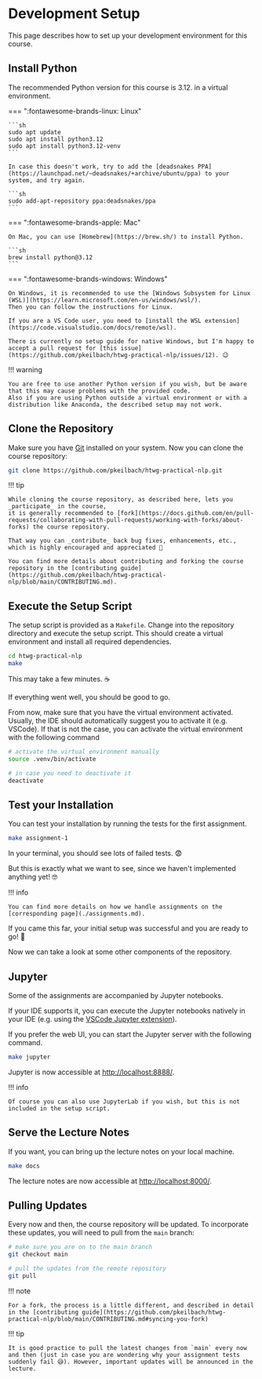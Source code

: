 # Development Setup

This page describes how to set up your development environment for this course.

## Install Python

The recommended Python version for this course is 3.12. in a virtual environment.

=== ":fontawesome-brands-linux: Linux"

    ```sh
    sudo apt update
    sudo apt install python3.12
    sudo apt install python3.12-venv
    ```

    In case this doesn't work, try to add the [deadsnakes PPA](https://launchpad.net/~deadsnakes/+archive/ubuntu/ppa) to your system, and try again.

    ```sh
    sudo add-apt-repository ppa:deadsnakes/ppa
    ```

=== ":fontawesome-brands-apple: Mac"

    On Mac, you can use [Homebrew](https://brew.sh/) to install Python.

    ```sh
    brew install python@3.12
    ```

=== ":fontawesome-brands-windows: Windows"

    On Windows, it is recommended to use the [Windows Subsystem for Linux (WSL)](https://learn.microsoft.com/en-us/windows/wsl/).
    Then you can follow the instructions for Linux.

    If you are a VS Code user, you need to [install the WSL extension](https://code.visualstudio.com/docs/remote/wsl).

    There is currently no setup guide for native Windows, but I'm happy to accept a pull request for [this issue](https://github.com/pkeilbach/htwg-practical-nlp/issues/12). 😉

!!! warning

    You are free to use another Python version if you wish, but be aware that this may cause problems with the provided code.
    Also if you are using Python outside a virtual environment or with a distribution like Anaconda, the described setup may not work.

## Clone the Repository

Make sure you have [Git](https://git-scm.com/) installed on your system.
Now you can clone the course repository:

```sh
git clone https://github.com/pkeilbach/htwg-practical-nlp.git
```

!!! tip

    While cloning the course repository, as described here, lets you _participate_ in the course,
    it is generally recommended to [fork](https://docs.github.com/en/pull-requests/collaborating-with-pull-requests/working-with-forks/about-forks) the course repository.

    That way you can _contribute_ back bug fixes, enhancements, etc., which is highly encouraged and appreciated 🚀

    You can find more details about contributing and forking the course repository in the [contributing guide](https://github.com/pkeilbach/htwg-practical-nlp/blob/main/CONTRIBUTING.md).

## Execute the Setup Script

The setup script is provided as a `Makefile`.
Change into the repository directory and execute the setup script.
This should create a virtual environment and install all required dependencies.

```sh
cd htwg-practical-nlp
make
```

This may take a few minutes. ☕

If everything went well, you should be good to go.

From now, make sure that you have the virtual environment activated.
Usually, the IDE should automatically suggest you to activate it (e.g. VSCode).
If that is not the case, you can activate the virtual environment with the following command

```sh
# activate the virtual environment manually
source .venv/bin/activate

# in case you need to deactivate it
deactivate
```

## Test your Installation

You can test your installation by running the tests for the first assignment.

```sh
make assignment-1
```

In your terminal, you should see lots of failed tests. 😨

But this is exactly what we want to see, since we haven't implemented anything yet! 🤓

!!! info

    You can find more details on how we handle assignments on the [corresponding page](./assignments.md).

If you came this far, your initial setup was successful and you are ready to go! 🚀

Now we can take a look at some other components of the repository.

## Jupyter

Some of the assignments are accompanied by Jupyter notebooks.

If your IDE supports it, you can execute the Jupyter notebooks natively in your IDE (e.g. using the [VSCode Jupyter extension](https://marketplace.visualstudio.com/items?itemName=ms-toolsai.jupyter)).

If you prefer the web UI, you can start the Jupyter server with the following command.

```sh
make jupyter
```

Jupyter is now accessible at <http://localhost:8888/>.

!!! info

    Of course you can also use JupyterLab if you wish, but this is not included in the setup script.

## Serve the Lecture Notes

If you want, you can bring up the lecture notes on your local machine.

```sh
make docs
```

The lecture notes are now accessible at <http://localhost:8000/>.

## Pulling Updates

Every now and then, the course repository will be updated.
To incorporate these updates, you will need to pull from the `main` branch:

```sh
# make sure you are on to the main branch
git checkout main

# pull the updates from the remote repository
git pull
```

!!! note

    For a fork, the process is a little different, and described in detail in the [contributing guide](https://github.com/pkeilbach/htwg-practical-nlp/blob/main/CONTRIBUTING.md#syncing-you-fork)

!!! tip

    It is good practice to pull the latest changes from `main` every now and then (just in case you are wondering why your assignment tests suddenly fail 😅). However, important updates will be announced in the lecture.

